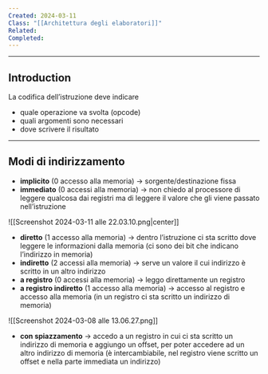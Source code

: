 ```yaml
---
Created: 2024-03-11
Class: "[[Architettura degli elaboratori]]"
Related: 
Completed:
---
```

---

## Introduction
La codifica dell’istruzione deve indicare
- quale operazione va svolta (opcode)
- quali argomenti sono necessari
- dove scrivere il risultato

---
## Modi di indirizzamento
- **implicito** (0 accesso alla memoria) → sorgente/destinazione fissa
- **immediato** (0 accessi alla memoria) → non chiedo al processore di leggere qualcosa dai registri ma di leggere il valore che gli viene passato nell’istruzione

![[Screenshot 2024-03-11 alle 22.03.10.png|center]]
- **diretto** (1 accesso alla memoria) → dentro l’istruzione ci sta scritto dove leggere le informazioni dalla memoria (ci sono dei bit che indicano l’indirizzo in memoria)
- **indiretto** (2 accessi alla memoria) → serve un valore il cui indirizzo è scritto in un altro indirizzo
- **a registro** (0 accessi alla memoria) → leggo direttamente un registro
- **a registro indiretto** (1 accesso alla memoria) → accesso al registro e accesso alla memoria (in un registro ci sta scritto un indirizzo di memoria)

![[Screenshot 2024-03-08 alle 13.06.27.png]]
- **con spiazzamento** → accedo a un registro in cui ci sta scritto un indirizzo di memoria e aggiungo un offset, per poter accedere ad un altro indirizzo di memoria (è intercambiabile, nel registro viene scritto un offset e nella parte immediata un indirizzo)